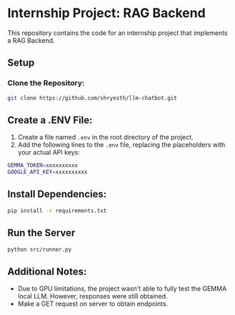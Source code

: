 # Internship Project: RAG Backend
This repository contains the code for an internship project that implements a RAG Backend.

## Setup

### Clone the Repository:

```bash
git clone https://github.com/shryesth/llm-chatbot.git
```

## Create a .ENV File:

1. Create a file named `.env` in the root directory of the project.
2. Add the following lines to the `.env` file, replacing the placeholders with your actual API keys:

```bash
GEMMA_TOKEN=xxxxxxxxxx
GOOGLE_API_KEY=xxxxxxxxxx
```
## Install Dependencies:
```bash
pip install -r requirements.txt
```

## Run the Server
```bash
python src/runner.py
```

## Additional Notes:
- Due to GPU limitations, the project wasn't able to fully test the GEMMA local LLM. However, responses were still obtained.
- Make a GET request on server to obtain endpoints.
